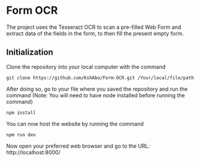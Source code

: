 # Form OCR

The project uses the Tesseract OCR to scan a pre-filled Web Form and extract data of the fields in the form, to then fill the present empty form.

## Initialization

Clone the repository into your local computer with the command 

```
git clone https://github.com/KshAbo/Form-OCR.git /Your/local/file/path
```
After doing so, go to your file where you saved the repository and run the command (Note: You will need to have node installed before running the command)
```
npm install
```
You can now host the website by running the command
```
npm run dev
```
Now open your preferred web browser and go to the URL: 
http://localhost:8000/
